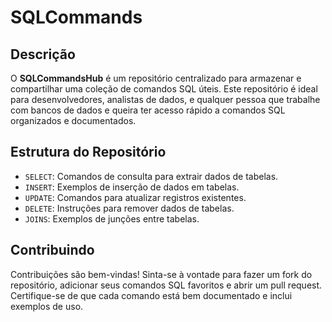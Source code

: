 # SQLCommands

## Descrição
O **SQLCommandsHub** é um repositório centralizado para armazenar e compartilhar uma coleção de comandos SQL úteis. Este repositório é ideal para desenvolvedores, analistas de dados, e qualquer pessoa que trabalhe com bancos de dados e queira ter acesso rápido a comandos SQL organizados e documentados.

## Estrutura do Repositório
- `SELECT`: Comandos de consulta para extrair dados de tabelas.
- `INSERT`: Exemplos de inserção de dados em tabelas.
- `UPDATE`: Comandos para atualizar registros existentes.
- `DELETE`: Instruções para remover dados de tabelas.
- `JOINS`: Exemplos de junções entre tabelas.


## Contribuindo
Contribuições são bem-vindas! Sinta-se à vontade para fazer um fork do repositório, adicionar seus comandos SQL favoritos e abrir um pull request. Certifique-se de que cada comando está bem documentado e inclui exemplos de uso.


